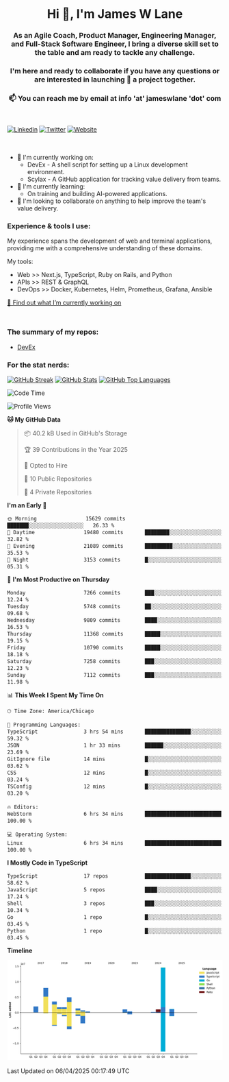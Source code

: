 <h1 align="center">Hi 👋, I'm James W Lane</h1>
<h3 align="center">As an Agile Coach, Product Manager, Engineering Manager, and Full-Stack Software Engineer, I bring a diverse skill set to the table and am ready to tackle any challenge.</h3>
<h3 align="center">I'm here and ready to collaborate if you have any questions or are interested in launching 🚀 a project together.</h3>

<div style="margin-top: 16px;" />

<h3 align="center">📫 You can reach me by email at info 'at' jameswlane 'dot' com</h3>

<div style="margin-top: 48px;" />

[![Linkedin](https://img.shields.io/badge/LinkedIn-0077B5?style=for-the-badge&logo=linkedin&logoColor=white)](https://www.linkedin.com/in/jameswlane/)
[![Twitter](https://img.shields.io/badge/Twitter-1DA1F2?style=for-the-badge&logo=twitter&logoColor=white)](https://x.com/jameswlane)
[![Website](https://img.shields.io/website?down_color=red&down_message=offline&style=for-the-badge&up_color=green&up_message=up&url=https%3A%2F%2Fwww.jameswlane.com)](https://www.jameswlane.com)

<div style="margin-top: 48px;" />

- 🔭 I'm currently working on:
  - DevEx - A shell script for setting up a Linux development environment.
  - Scylax - A GitHub application for tracking value delivery from teams.
- 🌱 I'm currently learning:
  - On training and building AI-powered applications.
- 👯 I'm looking to collaborate on anything to help improve the team's value delivery.

### Experience & tools I use:

My experience spans the development of web and terminal applications, providing me with a comprehensive understanding of these domains.

My tools:
- Web >> Next.js, TypeScript, Ruby on Rails, and Python
- APIs >> REST & GraphQL
- DevOps >> Docker, Kubernetes, Helm, Prometheus, Grafana, Ansible

[🔭 Find out what I’m currently working on](https://www.jameswlane.com/now)  

<div style="margin-top: 50px;"/>

### The summary of my repos:
- [DevEx](https://github.com/jameswlane/devex)  

### For the stat nerds:
[![GitHub Streak](https://github-readme-streak-stats.herokuapp.com?user=jameswlane&theme=tokyonight)](https://git.io/streak-stats)
[![GitHub Stats](https://github-readme-stats.vercel.app/api?username=jameswlane&show_icons=true&theme=tokyonight)](https://github-readme-stats.vercel.app)
[![GitHub Top Languages](https://github-readme-stats.vercel.app/api/top-langs?username=jameswlane&show_icons=true&locale=en&layout=compact&theme=tokyonight)](https://github-readme-stats.vercel.app)

<!--START_SECTION:waka-->
![Code Time](http://img.shields.io/badge/Code%20Time-488%20hrs%2032%20mins-blue)

![Profile Views](http://img.shields.io/badge/Profile%20Views-0-blue)

**🐱 My GitHub Data** 

> 📦 40.2 kB Used in GitHub's Storage 
 > 
> 🏆 39 Contributions in the Year 2025
 > 
> 💼 Opted to Hire
 > 
> 📜 10 Public Repositories 
 > 
> 🔑 4 Private Repositories 
 > 
**I'm an Early 🐤** 

```text
🌞 Morning                15629 commits       ███████░░░░░░░░░░░░░░░░░░   26.33 % 
🌆 Daytime                19480 commits       ████████░░░░░░░░░░░░░░░░░   32.82 % 
🌃 Evening                21089 commits       █████████░░░░░░░░░░░░░░░░   35.53 % 
🌙 Night                  3153 commits        █░░░░░░░░░░░░░░░░░░░░░░░░   05.31 % 
```
📅 **I'm Most Productive on Thursday** 

```text
Monday                   7266 commits        ███░░░░░░░░░░░░░░░░░░░░░░   12.24 % 
Tuesday                  5748 commits        ██░░░░░░░░░░░░░░░░░░░░░░░   09.68 % 
Wednesday                9809 commits        ████░░░░░░░░░░░░░░░░░░░░░   16.53 % 
Thursday                 11368 commits       █████░░░░░░░░░░░░░░░░░░░░   19.15 % 
Friday                   10790 commits       █████░░░░░░░░░░░░░░░░░░░░   18.18 % 
Saturday                 7258 commits        ███░░░░░░░░░░░░░░░░░░░░░░   12.23 % 
Sunday                   7112 commits        ███░░░░░░░░░░░░░░░░░░░░░░   11.98 % 
```


📊 **This Week I Spent My Time On** 

```text
🕑︎ Time Zone: America/Chicago

💬 Programming Languages: 
TypeScript               3 hrs 54 mins       ███████████████░░░░░░░░░░   59.32 % 
JSON                     1 hr 33 mins        ██████░░░░░░░░░░░░░░░░░░░   23.69 % 
GitIgnore file           14 mins             █░░░░░░░░░░░░░░░░░░░░░░░░   03.62 % 
CSS                      12 mins             █░░░░░░░░░░░░░░░░░░░░░░░░   03.24 % 
TSConfig                 12 mins             █░░░░░░░░░░░░░░░░░░░░░░░░   03.20 % 

🔥 Editors: 
WebStorm                 6 hrs 34 mins       █████████████████████████   100.00 % 

💻 Operating System: 
Linux                    6 hrs 34 mins       █████████████████████████   100.00 % 
```

**I Mostly Code in TypeScript** 

```text
TypeScript               17 repos            ███████████████░░░░░░░░░░   58.62 % 
JavaScript               5 repos             ████░░░░░░░░░░░░░░░░░░░░░   17.24 % 
Shell                    3 repos             ███░░░░░░░░░░░░░░░░░░░░░░   10.34 % 
Go                       1 repo              █░░░░░░░░░░░░░░░░░░░░░░░░   03.45 % 
Python                   1 repo              █░░░░░░░░░░░░░░░░░░░░░░░░   03.45 % 
```



**Timeline**

![Lines of Code chart](https://raw.githubusercontent.com/jameswlane/jameswlane/main/assets/bar_graph.png)


 Last Updated on 06/04/2025 00:17:49 UTC
<!--END_SECTION:waka-->

